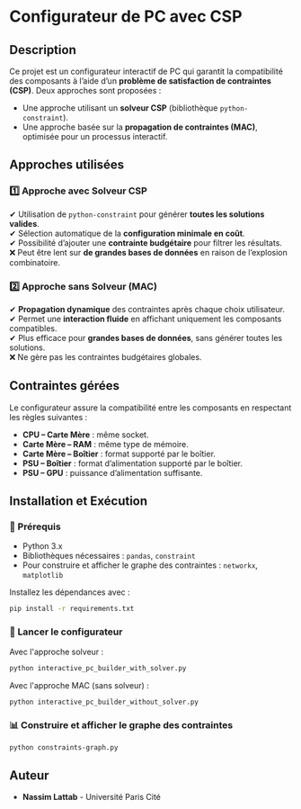 # Configurateur de PC avec CSP

## Description
Ce projet est un configurateur interactif de PC qui garantit la compatibilité des composants à l’aide d’un **problème de satisfaction de contraintes (CSP)**. Deux approches sont proposées :
- Une approche utilisant un **solveur CSP** (bibliothèque `python-constraint`).
- Une approche basée sur la **propagation de contraintes (MAC)**, optimisée pour un processus interactif.

## Approches utilisées

### 1️⃣ Approche avec Solveur CSP
✔ Utilisation de `python-constraint` pour générer **toutes les solutions valides**.  
✔ Sélection automatique de la **configuration minimale en coût**.  
✔ Possibilité d’ajouter une **contrainte budgétaire** pour filtrer les résultats.  
❌ Peut être lent sur **de grandes bases de données** en raison de l’explosion combinatoire.

### 2️⃣ Approche sans Solveur (MAC)
✔ **Propagation dynamique** des contraintes après chaque choix utilisateur.  
✔ Permet une **interaction fluide** en affichant uniquement les composants compatibles.  
✔ Plus efficace pour **grandes bases de données**, sans générer toutes les solutions.  
❌ Ne gère pas les contraintes budgétaires globales.

## Contraintes gérées
Le configurateur assure la compatibilité entre les composants en respectant les règles suivantes :
- **CPU – Carte Mère** : même socket.
- **Carte Mère – RAM** : même type de mémoire.
- **Carte Mère – Boîtier** : format supporté par le boîtier.
- **PSU – Boîtier** : format d’alimentation supporté par le boîtier.
- **PSU – GPU** : puissance d’alimentation suffisante.

## Installation et Exécution

### 📌 Prérequis
- Python 3.x
- Bibliothèques nécessaires : `pandas`, `constraint`
- Pour construire et afficher le graphe des contraintes : `networkx`,
`matplotlib`

Installez les dépendances avec :
```sh
pip install -r requirements.txt
```

### 🚀 Lancer le configurateur
Avec l'approche solveur :
```sh
python interactive_pc_builder_with_solver.py
```
Avec l'approche MAC (sans solveur) :
```sh
python interactive_pc_builder_without_solver.py
```
### 📊 Construire et afficher le graphe des contraintes
```sh
python constraints-graph.py
```
## Auteur
- **Nassim Lattab** - Université Paris Cité

